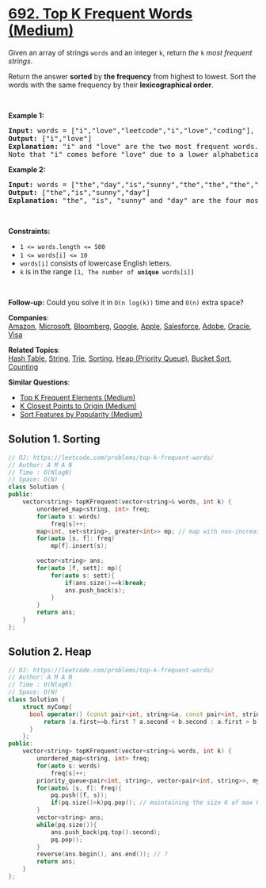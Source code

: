 # [692. Top K Frequent Words (Medium)](https://leetcode.com/problems/top-k-frequent-words/)

<p>Given an array of strings <code>words</code> and an integer <code>k</code>, return <em>the </em><code>k</code><em> most frequent strings</em>.</p>

<p>Return the answer <strong>sorted</strong> by <strong>the frequency</strong> from highest to lowest. Sort the words with the same frequency by their <strong>lexicographical order</strong>.</p>

<p>&nbsp;</p>
<p><strong>Example 1:</strong></p>

<pre><strong>Input:</strong> words = ["i","love","leetcode","i","love","coding"], k = 2
<strong>Output:</strong> ["i","love"]
<strong>Explanation:</strong> "i" and "love" are the two most frequent words.
Note that "i" comes before "love" due to a lower alphabetical order.
</pre>

<p><strong>Example 2:</strong></p>

<pre><strong>Input:</strong> words = ["the","day","is","sunny","the","the","the","sunny","is","is"], k = 4
<strong>Output:</strong> ["the","is","sunny","day"]
<strong>Explanation:</strong> "the", "is", "sunny" and "day" are the four most frequent words, with the number of occurrence being 4, 3, 2 and 1 respectively.
</pre>

<p>&nbsp;</p>
<p><strong>Constraints:</strong></p>

<ul>
	<li><code>1 &lt;= words.length &lt;= 500</code></li>
	<li><code>1 &lt;= words[i] &lt;= 10</code></li>
	<li><code>words[i]</code> consists of lowercase English letters.</li>
	<li><code>k</code> is in the range <code>[1, The number of <strong>unique</strong> words[i]]</code></li>
</ul>

<p>&nbsp;</p>
<p><strong>Follow-up:</strong> Could you solve it in <code>O(n log(k))</code> time and <code>O(n)</code> extra space?</p>


**Companies**:  
[Amazon](https://leetcode.com/company/amazon), [Microsoft](https://leetcode.com/company/microsoft), [Bloomberg](https://leetcode.com/company/bloomberg), [Google](https://leetcode.com/company/google), [Apple](https://leetcode.com/company/apple), [Salesforce](https://leetcode.com/company/salesforce), [Adobe](https://leetcode.com/company/adobe), [Oracle](https://leetcode.com/company/oracle), [Visa](https://leetcode.com/company/visa)

**Related Topics**:  
[Hash Table](https://leetcode.com/tag/hash-table/), [String](https://leetcode.com/tag/string/), [Trie](https://leetcode.com/tag/trie/), [Sorting](https://leetcode.com/tag/sorting/), [Heap (Priority Queue)](https://leetcode.com/tag/heap-priority-queue/), [Bucket Sort](https://leetcode.com/tag/bucket-sort/), [Counting](https://leetcode.com/tag/counting/)

**Similar Questions**:
* [Top K Frequent Elements (Medium)](https://leetcode.com/problems/top-k-frequent-elements/)
* [K Closest Points to Origin (Medium)](https://leetcode.com/problems/k-closest-points-to-origin/)
* [Sort Features by Popularity (Medium)](https://leetcode.com/problems/sort-features-by-popularity/)

## Solution 1. Sorting

```cpp
// OJ: https://leetcode.com/problems/top-k-frequent-words/
// Author: A M A N
// Time : O(NlogN)
// Space: O(N)
class Solution {
public:
    vector<string> topKFrequent(vector<string>& words, int k) {
        unordered_map<string, int> freq;
        for(auto s: words)
            freq[s]++;
        map<int, set<string>, greater<int>> mp; // map with non-increasing keys
        for(auto [s, f]: freq)
            mp[f].insert(s);
            
        vector<string> ans;
        for(auto [f, sett]: mp){
            for(auto s: sett){
                if(ans.size()==k)break;
                ans.push_back(s);
            }
        }
        return ans;
    }
};
```

## Solution 2. Heap

```cpp
// OJ: https://leetcode.com/problems/top-k-frequent-words/
// Author: A M A N
// Time : O(NlogK)
// Space: O(N)
class Solution {
    struct myComp{
      bool operator() (const pair<int, string>&a, const pair<int, string>&b){
          return (a.first==b.first ? a.second < b.second : a.first > b.first);
      }  
    };
public:
    vector<string> topKFrequent(vector<string>& words, int k) {
        unordered_map<string, int> freq;
        for(auto s: words)
            freq[s]++;
        priority_queue<pair<int, string>, vector<pair<int, string>>, myComp> pq;
        for(auto& [s, f]: freq){
            pq.push({f, s});
            if(pq.size()>k)pq.pop(); // maintaining the size K of max heap for log(K) operation time
        }
        vector<string> ans;
        while(pq.size()){
            ans.push_back(pq.top().second);
            pq.pop();
        }
        reverse(ans.begin(), ans.end()); // ?
        return ans;
    }
};
```